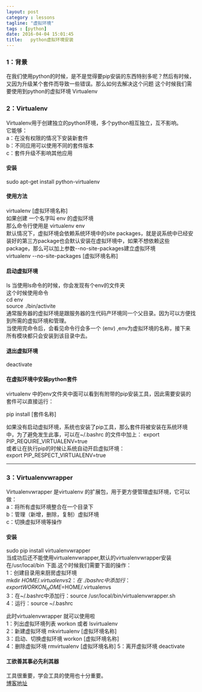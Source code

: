 ```yaml
---
layout: post
category : lessons
tagline: "虚拟环境"
tags : [python]
date: 2016-04-04 15:01:45
title:   python虚拟环境安装  
---
```


### 1：背景  
在我们使用python的时候，是不是觉得要pip安装的东西特别多呢？然后有时候，又因为升级某个套件而导致一些错误。那么如何去解决这个问题
这个时候我们需要使用到python的虚拟环境 Virtualenv   

### 2：Virtualenv  
Virtualenv用于创建独立的python环境，多个python相互独立，互不影响。   
它能够：  
a：在没有权限的情况下安装新套件  
b：不同应用可以使用不同的套件版本   
c：套件升级不影响其他应用   

#### 安装  
sudo apt-get install python-virtualenv   

#### 使用方法   
virtualenv [虚拟环境名称]  
如果创建 一个名字叫 env 的虚拟环境  
那么命令行使用是 virtualenv env   
默认情况下，虚拟环境会依赖系统环境中的site packages，就是说系统中已经安装好的第三方package也会默认安装在虚拟环境中，如果不想依赖这些package，那么可以加上参数--no-site-packages建立虚拟环境   
virtualenv --no-site-packages [虚拟环境名称]   

#### 启动虚拟环境  
ls  当使用ls命令的时候，你会发现有个env的文件夹   
这个时候使用命令  
cd env   
source ./bin/activite  
通常服务器的虚拟环境是跟服务器的生代码产环境同一个父目录。因为可以方便找到所需的虚拟环境和管理。   
当使用完命令后，会看见命令行会多一个 (env) ,env为虚拟环境的名称，接下来所有模块都只会安装到该目录中去。

#### 退出虚拟环境  
deactivate  

#### 在虚拟环境中安装python套件  
virtualenv 中的env文件夹中面可以看到有附带的pip安装工具，因此需要安装的套件可以直接运行：   
 
pip install [套件名称]  
  

如果没有启动虚拟环境，系统也安装了pip工具，那么套件将被安装在系统环境中，为了避免发生此事，可以在~/.bashrc 的文件中加上：
export PIP_REQUIRE_VIRTUALENV=true  
或者让在执行pip的时候让系统自动开启虚拟环境：   
export PIP_RESPECT_VIRTUALENV=true  

---

### 3：Virtualenvwrapper   
Virtualenvwrapper 是virtualenv 的扩展包，用于更方便管理虚拟环境，它可以做：   
a：将所有虚拟环境整合在一个目录下  
b：管理（新增，删除，复制）虚拟环境  
c：切换虚拟环境等操作   

#### 安装  
sudo pip install virtualenvwrapper   
当成功后还不能使用virtualenvwrapper,默认的virtualenvwrapper安装在/usr/local/bin 下面.这个时候我们需要下面的操作：   
1：创建目录用来厨房虚拟环境   
mkdir $HOME/.virtualenvs   
2：在~./bashrc 中添加行： export WORKON_HOME=$HOME/.virtualenvs   
3：在~/.bashrc中添加行：source /usr/local/bin/virtualenvwrapper.sh   
4：运行：source ~/.bashrc   

此时virtualenvwrapper 就可以使用啦   
1：列出虚拟环境列表  workon   或者 lsvirtualenv   
2：新建虚拟环境  mkvirtualenv [虚拟环境名称]  
3：启动、切换虚拟环境  workon [虚拟环境名称]   
4：删除虚拟环境  rmvirtualenv [虚拟环境名称]
5：离开虚拟环境  deactivate

#### 工欲善其事必先利其器   
工具很重要，学会工具的使用也十分重要。   
[博客地址](http://tbwisk.github.com)
